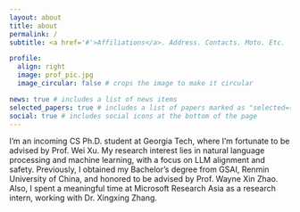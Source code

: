 ```yaml
---
layout: about
title: about
permalink: /
subtitle: <a href='#'>Affiliations</a>. Address. Contacts. Moto. Etc.

profile:
  align: right
  image: prof_pic.jpg
  image_circular: false # crops the image to make it circular

news: true # includes a list of news items
selected_papers: true # includes a list of papers marked as "selected={true}"
social: true # includes social icons at the bottom of the page
---
```



I’m an incoming CS Ph.D. student at Georgia Tech, where I’m fortunate to be advised by Prof. Wei Xu.
My research interest lies in natural language processing and machine learning, with a focus on LLM alignment and safety.
Previously, I obtained my Bachelor’s degree from GSAI, Renmin University of China, and honored to be advised by Prof. Wayne Xin Zhao.
Also, I spent a meaningful time at Microsoft Research Asia as a research intern, working with Dr. Xingxing Zhang.


